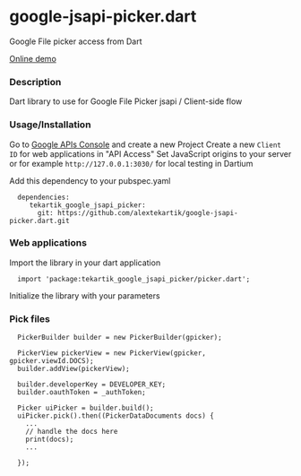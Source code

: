 google-jsapi-picker.dart
========================

Google File picker access from Dart

[Online demo](http://gstest.tekartik.com/google-jsapi-picker/example/google_jsapi_picker_example.html)

### Description

Dart library to use for Google File Picker jsapi / Client-side flow

### Usage/Installation

Go to [Google APIs Console](https://code.google.com/apis/console/) and create a new Project
Create a new `Client ID` for web applications in "API Access"
Set JavaScript origins to your server or for example `http://127.0.0.1:3030/` for local testing in Dartium

Add this dependency to your pubspec.yaml

```
  dependencies:
     tekartik_google_jsapi_picker:
       git: https://github.com/alextekartik/google-jsapi-picker.dart.git
```


### Web applications

Import the library in your dart application

```
  import 'package:tekartik_google_jsapi_picker/picker.dart';
```

Initialize the library with your parameters

### Pick files

```
  PickerBuilder builder = new PickerBuilder(gpicker);
  
  PickerView pickerView = new PickerView(gpicker, gpicker.viewId.DOCS);
  builder.addView(pickerView); 
  
  builder.developerKey = DEVELOPER_KEY;
  builder.oauthToken = _authToken;
  
  Picker uiPicker = builder.build();
  uiPicker.pick().then((PickerDataDocuments docs) {
    ...
    // handle the docs here
    print(docs);
    ... 
  
  });
```
